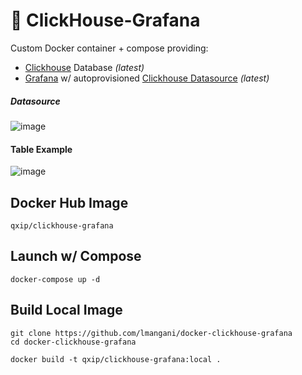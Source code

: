 # :mag_right: ClickHouse-Grafana

Custom Docker container + compose providing:
* [Clickhouse](https://github.com/yandex/ClickHouse/) Database _(latest)_
* [Grafana](https://github.com/grafana/grafana) w/ autoprovisioned [Clickhouse Datasource](https://github.com/Vertamedia/clickhouse-grafana) _(latest)_

##### Datasource
![image](https://user-images.githubusercontent.com/1423657/32407391-5beaf81a-c188-11e7-948c-f0bbdc98ae44.png)

#### Table Example
![image](https://user-images.githubusercontent.com/1423657/32408387-2f6f7e96-c197-11e7-9cf4-62fb70c59c3d.png)


## Docker Hub Image
```
qxip/clickhouse-grafana
```

## Launch w/ Compose
```
docker-compose up -d
```

## Build Local Image
```
git clone https://github.com/lmangani/docker-clickhouse-grafana
cd docker-clickhouse-grafana

docker build -t qxip/clickhouse-grafana:local .
```
